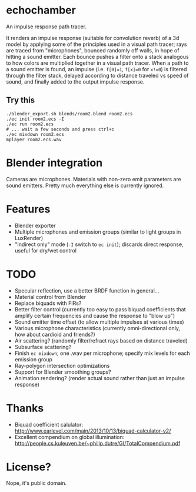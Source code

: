 # echochamber

An impulse response path tracer.

It renders an impulse response (suitable for convolution reverb) of a 3d model by applying some of the principles
used in a visual path tracer; rays are traced from "microphones", bounced randomly off walls, in hope of hitting a
sound emitter. Each bounce pushes a filter onto a stack analogous to how colors are multiplied together in a visual
path tracer. When a path to a sound emitter is found, an impulse (i.e. `f[0]=1`, `f[x]=0` for `x!=0`) is filtered
through the filter stack, delayed according to distance traveled vs speed of sound, and finally added to the output
impulse response.

## Try this
```
./blender_export.sh blends/room2.blend room2.ecs
./ec init room2.ecs -I
./ec run room2.ecs
# ... wait a few seconds and press ctrl+c
./ec mixdown room2.ecs
mplayer room2.ecs.wav
```

# Blender integration

Cameras are microphones. Materials with non-zero emit parameters are sound emitters. Pretty much everything else
is currently ignored.


# Features
- Blender exporter
- Multiple microphones and emission groups (similar to light groups in LuxRender)
- "Indirect only" mode (`-I` switch to `ec init`); discards direct response, useful for dry/wet control

# TODO
 - Specular reflection, use a better BRDF function in general...
 - Material control from Blender
 - Replace biquads with FIRs?
 - Better filter control (currently too easy to pass biquad coefficients that amplify certain frequencies and cause the response to "blow up")
 - Sound emitter time offset (to allow multiple impulses at various times)
 - Various microphone characteristics (currently omni-directional only, how about cardioid and friends?)
 - Air scattering? (randomly filter/refract rays based on distance traveled)
 - Subsurface scattering?
 - Finish `ec mixdown`; one .wav per microphone; specify mix levels for each emission group
 - Ray-polygon intersection optimizations
 - Support for Blender smoothing groups?
 - Animation rendering? (render actual sound rather than just an impulse response)

# Thanks
 - Biquad coefficient calulator: http://www.earlevel.com/main/2013/10/13/biquad-calculator-v2/
 - Excellent compendium on global illumination: http://people.cs.kuleuven.be/~philip.dutre/GI/TotalCompendium.pdf

# License?
Nope, it's public domain.
